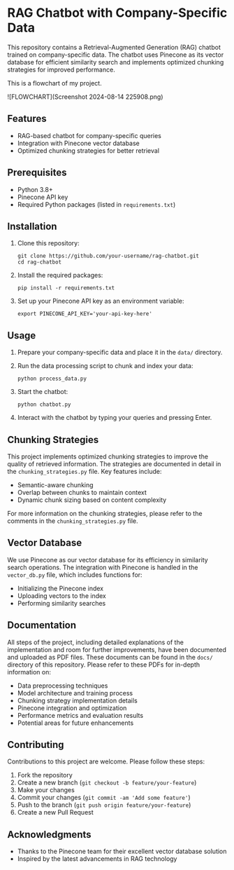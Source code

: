 # RAG Chatbot with Company-Specific Data

This repository contains a Retrieval-Augmented Generation (RAG) chatbot trained on company-specific data. The chatbot uses Pinecone as its vector database for efficient similarity search and implements optimized chunking strategies for improved performance.

This is a flowchart of my project.

![FLOWCHART](Screenshot 2024-08-14 225908.png)

## Features

- RAG-based chatbot for company-specific queries
- Integration with Pinecone vector database
- Optimized chunking strategies for better retrieval

## Prerequisites

- Python 3.8+
- Pinecone API key
- Required Python packages (listed in `requirements.txt`)

## Installation

1. Clone this repository:
   ```
   git clone https://github.com/your-username/rag-chatbot.git
   cd rag-chatbot
   ```

2. Install the required packages:
   ```
   pip install -r requirements.txt
   ```

3. Set up your Pinecone API key as an environment variable:
   ```
   export PINECONE_API_KEY='your-api-key-here'
   ```

## Usage

1. Prepare your company-specific data and place it in the `data/` directory.

2. Run the data processing script to chunk and index your data:
   ```
   python process_data.py
   ```

3. Start the chatbot:
   ```
   python chatbot.py
   ```

4. Interact with the chatbot by typing your queries and pressing Enter.

## Chunking Strategies

This project implements optimized chunking strategies to improve the quality of retrieved information. The strategies are documented in detail in the `chunking_strategies.py` file. Key features include:

- Semantic-aware chunking
- Overlap between chunks to maintain context
- Dynamic chunk sizing based on content complexity

For more information on the chunking strategies, please refer to the comments in the `chunking_strategies.py` file.

## Vector Database

We use Pinecone as our vector database for its efficiency in similarity search operations. The integration with Pinecone is handled in the `vector_db.py` file, which includes functions for:

- Initializing the Pinecone index
- Uploading vectors to the index
- Performing similarity searches

## Documentation

All steps of the project, including detailed explanations of the implementation and room for further improvements, have been documented and uploaded as PDF files. These documents can be found in the `docs/` directory of this repository. Please refer to these PDFs for in-depth information on:

- Data preprocessing techniques
- Model architecture and training process
- Chunking strategy implementation details
- Pinecone integration and optimization
- Performance metrics and evaluation results
- Potential areas for future enhancements

## Contributing

Contributions to this project are welcome. Please follow these steps:

1. Fork the repository
2. Create a new branch (`git checkout -b feature/your-feature`)
3. Make your changes
4. Commit your changes (`git commit -am 'Add some feature'`)
5. Push to the branch (`git push origin feature/your-feature`)
6. Create a new Pull Request

## Acknowledgments

- Thanks to the Pinecone team for their excellent vector database solution
- Inspired by the latest advancements in RAG technology
